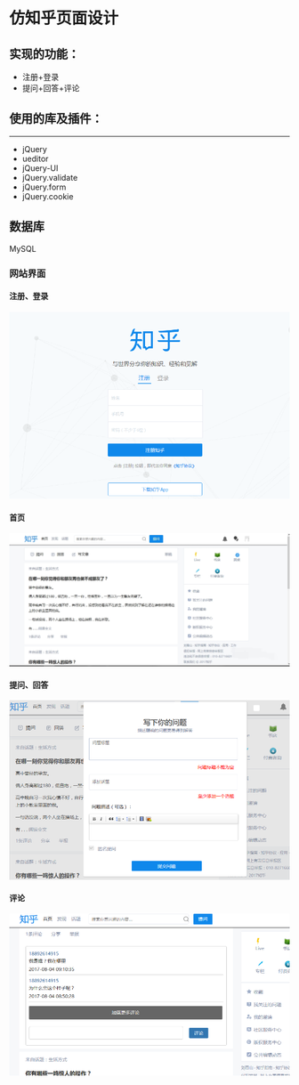 仿知乎页面设计
==
实现的功能：
--
* 注册+登录
* 提问+回答+评论<br/>
## 使用的库及插件：
------------
* jQuery
* ueditor
* jQuery-UI
* jQuery.validate
* jQuery.form
* jQuery.cookie
## 数据库
MySQL
### 网站界面
#### 注册、登录

![](https://github.com/leprechauns/images/raw/master/zhihu/reg.png)<br/>

#### 首页
![](https://github.com/leprechauns/images/raw/master/zhihu/home_page.png)<br/>
#### 提问、回答
![](https://github.com/leprechauns/images/raw/master/zhihu/question.png)<br/>
#### 评论
![](https://github.com/leprechauns/images/raw/master/zhihu/comment.png)<br/>






